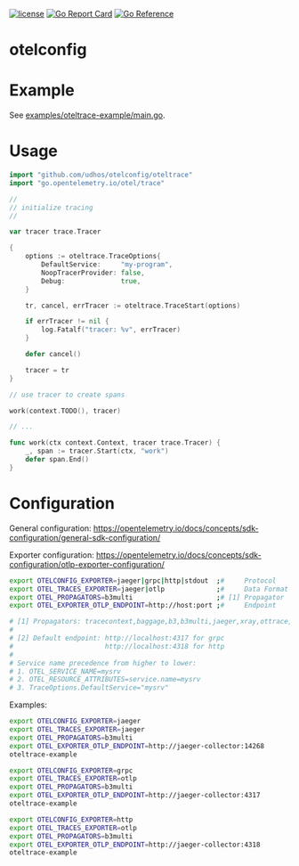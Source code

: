 [![license](http://img.shields.io/badge/license-MIT-blue.svg)](https://github.com/udhos/otelconfig/blob/main/LICENSE)
[![Go Report Card](https://goreportcard.com/badge/github.com/udhos/otelconfig)](https://goreportcard.com/report/github.com/udhos/otelconfig)
[![Go Reference](https://pkg.go.dev/badge/github.com/udhos/otelconfig.svg)](https://pkg.go.dev/github.com/udhos/otelconfig)

# otelconfig

# Example

See [examples/oteltrace-example/main.go](examples/oteltrace-example/main.go).

# Usage

```go
import "github.com/udhos/otelconfig/oteltrace"
import "go.opentelemetry.io/otel/trace"

//
// initialize tracing
//

var tracer trace.Tracer

{
    options := oteltrace.TraceOptions{
        DefaultService:     "my-program",
        NoopTracerProvider: false,
        Debug:              true,
    }

    tr, cancel, errTracer := oteltrace.TraceStart(options)

    if errTracer != nil {
        log.Fatalf("tracer: %v", errTracer)
    }

    defer cancel()

    tracer = tr
}

// use tracer to create spans

work(context.TODO(), tracer)

// ...

func work(ctx context.Context, tracer trace.Tracer) {
	_, span := tracer.Start(ctx, "work")
	defer span.End()
}

```

# Configuration

General configuration: https://opentelemetry.io/docs/concepts/sdk-configuration/general-sdk-configuration/

Exporter configuration: https://opentelemetry.io/docs/concepts/sdk-configuration/otlp-exporter-configuration/

```bash
export OTELCONFIG_EXPORTER=jaeger|grpc|http|stdout  ;#     Protocol    default: grpc
export OTEL_TRACES_EXPORTER=jaeger|otlp             ;#     Data Format default: otlp
export OTEL_PROPAGATORS=b3multi                     ;# [1] Propagator  default: tracecontext,baggage
export OTEL_EXPORTER_OTLP_ENDPOINT=http://host:port ;#     Endpoint    default: [2]

# [1] Propagators: tracecontext,baggage,b3,b3multi,jaeger,xray,ottrace,none
#
# [2] Default endpoint: http://localhost:4317 for grpc
#                       http://localhost:4318 for http
#
# Service name precedence from higher to lower:
# 1. OTEL_SERVICE_NAME=mysrv
# 2. OTEL_RESOURCE_ATTRIBUTES=service.name=mysrv
# 3. TraceOptions.DefaultService="mysrv"
```

Examples:

```bash
export OTELCONFIG_EXPORTER=jaeger
export OTEL_TRACES_EXPORTER=jaeger
export OTEL_PROPAGATORS=b3multi
export OTEL_EXPORTER_OTLP_ENDPOINT=http://jaeger-collector:14268
oteltrace-example

export OTELCONFIG_EXPORTER=grpc
export OTEL_TRACES_EXPORTER=otlp
export OTEL_PROPAGATORS=b3multi
export OTEL_EXPORTER_OTLP_ENDPOINT=http://jaeger-collector:4317
oteltrace-example

export OTELCONFIG_EXPORTER=http
export OTEL_TRACES_EXPORTER=otlp
export OTEL_PROPAGATORS=b3multi
export OTEL_EXPORTER_OTLP_ENDPOINT=http://jaeger-collector:4318
oteltrace-example
```
